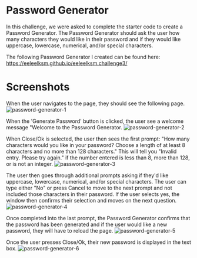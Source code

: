 # Password Generator

In this challenge, we were asked to complete the starter code to create a Password Generator. The Password Generator should ask the user how many characters they would like in their password and if they would like uppercase, lowercase, numerical, and/or special characters.

The following Password Generator I created can be found here: https://eeleelksm.github.io/eeleelksm.challenge3/

# Screenshots
When the user navigates to the page, they should see the following page.
![password-generator-1](https://user-images.githubusercontent.com/40374896/133003314-f66892cc-7f26-4971-8903-7695a2f9445c.png)


When the 'Generate Password' button is clicked, the user see a welcome message "Welcome to the Password Generator.
![password-generator-2](https://user-images.githubusercontent.com/40374896/133003320-4d4f2e67-6ca6-4f49-b01d-4cc96d2c61a4.png)


When Close/Ok is selected, the user then sees the first prompt: "How many characters would you like in your password? Choose a length of at least 8 characters and no more than 128 characters." This will tell you "Invalid entry. Please try again." if the number entered is less than 8, more than 128, or is not an integer.
![password-generator-3](https://user-images.githubusercontent.com/40374896/133003511-add1753c-10f7-4ca5-bea1-bd26e74ffef3.png)


The user then goes through additional prompts asking if they'd like uppercase, lowercase, numerical, and/or special characters. The user can type either "No" or press Cancel to move to the next prompt and not included those characters in their password. If the user selects yes, the window then confirms their selection and moves on the next question.
![password-generator-4](https://user-images.githubusercontent.com/40374896/133003545-9167e5f1-f421-464c-8cf1-d038f02f0881.png)


Once completed into the last prompt, the Password Generator confirms that the password has been generated and if the user would like a new password, they will have to reload the page.
![password-generator-5](https://user-images.githubusercontent.com/40374896/133003562-96d637be-720e-4c78-a1bb-f807dbac2a7a.png)


Once the user presses Close/Ok, their new password is displayed in the text box.
![password-generator-6](https://user-images.githubusercontent.com/40374896/133003485-3bc63d26-29c0-43ab-b9ca-bbed4cfc399b.png)

